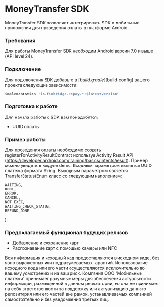 # MoneyTransfer SDK

MoneyTransfer SDK позволяет интегрировать SDK в мобильные приложения для проведения оплаты в платформе Android.

### Требования

Для работы MoneyTransfer SDK необходим Android версии 7.0 и выше (API level 24).

### Подключение

Для подключения SDK добавьте в [_build.gradle_][build-config] вашего проекта следующие зависимости:

```groovy
implementation 'io.finbridge.vepay.*:$latestVersion'
```

### Подготовка к работе

Для начала работы с SDK вам понадобятся:
* UUID оплаты

### Пример работы

Для проведения оплаты необходимо создать registerForActivityResultContract используя Activity Result API (https://developer.android.com/training/basics/intents/result).
Пример можно увидеть в модуле demo. Входным параметром является UUID платежа формата String.
Выходным параметром является TransferStatus(Enum класс со следующим наполением:
~~~
WAITING,
DONE,
ERROR,
CANCEL,
NOT_EXEC,
WAITING_CHECK_STATUS,
REFUND_DONE
~~~
).

### Предполагаемый функционал будущих релизов
* Добавление и сохранение карт
* Распознавание карт с помощью камеры или NFC 

Вся информация и исходный код предоставляются в исходном виде, без
явно выраженных или подразумеваемых гарантий. Использование исходного
кода или его части осуществляются исключительно по вашему усмотрению
и на ваш риск. Компания ООО “Мобильные платежи” принимает разумные меры для
обеспечения актуальности информации, размещенной в данном репозитории,
но она не принимает на себя ответственности за поддержку или актуализацию
данного репозитория или его частей вне рамок, устанавливаемых компанией
самостоятельно и без уведомления третьих лиц.
